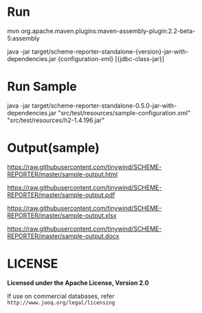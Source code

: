 # Run
mvn org.apache.maven.plugins:maven-assembly-plugin:2.2-beta-5:assembly

java -jar target/scheme-reporter-standalone-{version}-jar-with-dependencies.jar {configuration-xml} \[{jdbc-class-jar}\]

# Run Sample
java -jar target/scheme-reporter-standalone-0.5.0-jar-with-dependencies.jar "src/test/resources/sample-configuration.xml" "src/test/resources/h2-1.4.196.jar"

# Output(sample)
https://raw.githubusercontent.com/tinywind/SCHEME-REPORTER/master/sample-output.html

https://raw.githubusercontent.com/tinywind/SCHEME-REPORTER/master/sample-output.pdf

https://raw.githubusercontent.com/tinywind/SCHEME-REPORTER/master/sample-output.xlsx

https://raw.githubusercontent.com/tinywind/SCHEME-REPORTER/master/sample-output.docx


# LICENSE
**Licensed under the Apache License, Version 2.0**

If use on commercial databases, refer `http://www.jooq.org/legal/licensing`

